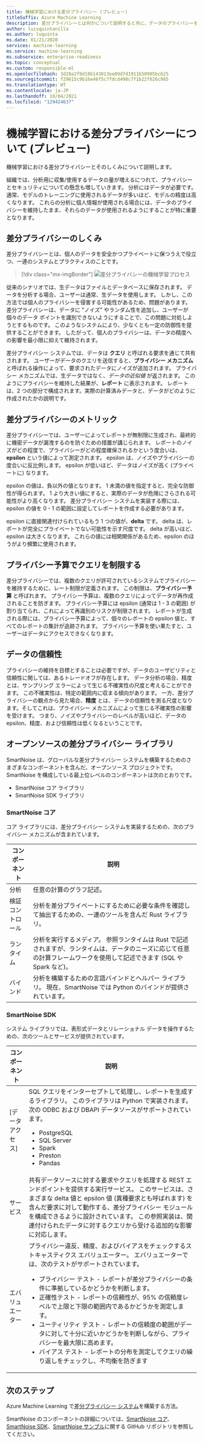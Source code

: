```yaml
---
title: 機械学習における差分プライバシー (プレビュー)
titleSuffix: Azure Machine Learning
description: 差分プライバシーとは何かについて説明すると共に、データのプライバシーを維持する差分プライバシー システムを実装する方法について説明します。
author: luisquintanilla
ms.author: luquinta
ms.date: 01/21/2020
services: machine-learning
ms.service: machine-learning
ms.subservice: enterprise-readiness
ms.topic: conceptual
ms.custom: responsible-ml
ms.openlocfilehash: 3d28a2f9d18b143013ee89d7d1911b50905bc625
ms.sourcegitcommit: f29615c9b16e46f5c7fdcd498c7f1b22f626c985
ms.translationtype: HT
ms.contentlocale: ja-JP
ms.lasthandoff: 10/04/2021
ms.locfileid: "129424637"
---
```

# <a name="what-is-differential-privacy-in-machine-learning-preview"></a>機械学習における差分プライバシーについて (プレビュー)

機械学習における差分プライバシーとそのしくみについて説明します。

組織では、分析用に収集/使用するデータの量が増えるにつれて、プライバシーとセキュリティについての懸念も増していきます。 分析にはデータが必要です。 通常、モデルのトレーニングに使用されるデータが多いほど、モデルの精度は高くなります。 これらの分析に個人情報が使用される場合には、データのプライバシーを維持したまま、それらのデータが使用されるようにすることが特に重要となります。

## <a name="how-differential-privacy-works"></a>差分プライバシーのしくみ

差分プライバシーとは、個人のデータを安全かつプライベートに保つうえで役立つ、一連のシステムとプラクティスのことです。

> [!div class="mx-imgBorder"]
> ![差分プライバシーの機械学習プロセス](./media/concept-differential-privacy/differential-privacy-machine-learning.jpg)

従来のシナリオでは、生データはファイルとデータベースに保存されます。 データを分析する場合、ユーザーは通常、生データを使用します。 しかし、この方法では個人のプライバシーを侵害する可能性があるため、問題があります。 差分プライバシーは、データに "ノイズ" やランダム性を追加し、ユーザーが個々のデータ ポイントを識別できないようにすることで、この問題に対処しようとするものです。 このようなシステムにより、少なくとも一定の防御性を提供することができます。 したがって、個人のプライバシーは、データの精度への影響を最小限に抑えて維持されます。

差分プライバシー システムでは、データは **クエリ** と呼ばれる要求を通じて共有されます。 ユーザーがデータのクエリを送信すると、**プライバシー メカニズム** と呼ばれる操作によって、要求されたデータにノイズが追加されます。 プライバシー メカニズムでは、生データではなく、*データの近似値* が返されます。 このようにプライバシーを維持した結果が、**レポート** に表示されます。 レポートは、2 つの部分で構成されます。実際の計算済みデータと、データがどのように作成されたかの説明です。

## <a name="differential-privacy-metrics"></a>差分プライバシーのメトリック

差分プライバシーでは、ユーザーによってレポートが無制限に生成され、最終的に機密データが漏洩するのを防ぐための措置が講じられます。 レポートのノイズがどの程度で、プライバシーがどの程度確保されるかという度合いは、**epsilon** という値によって測定されます。 epsilon は、ノイズやプライバシーの度合いに反比例します。 epsilon が低いほど、データはノイズが高く (プライベートに) なります。

epsilon の値は、負以外の値となります。 1 未満の値を指定すると、完全な防御性が得られます。 1 より大きい値にすると、実際のデータが危険にさらされる可能性がより高くなります。 差分プライバシー システムを実装する際には、epsilon の値を 0 - 1 の範囲に設定してレポートを作成する必要があります。

epsilon に直接関連付けられているもう 1 つの値が、**delta** です。 delta は、レポートが完全にプライベートでない可能性を示す尺度です。 delta が高いほど、epsilon は大きくなります。 これらの値には相関関係があるため、epsilon のほうがより頻繁に使用されます。

## <a name="limit-queries-with-a-privacy-budget"></a>プライバシー予算でクエリを制限する

差分プライバシーでは、複数のクエリが許可されているシステムでプライバシーを維持するために、レート制限が定義されます。 この制限は、**プライバシー予算** と呼ばれます。 プライバシー予算は、複数のクエリによってデータが再作成されることを防ぎます。 プライバシー予算には epsilon (通常は 1 - 3 の範囲) が割り当てられ、これによって再識別のリスクが制限されます。 レポートが生成される際には、プライバシー予算によって、個々のレポートの epsilon 値と、すべてのレポートの集計が追跡されます。 プライバシー予算を使い果たすと、ユーザーはデータにアクセスできなくなります。 

## <a name="reliability-of-data"></a>データの信頼性

プライバシーの維持を目標とすることは必要ですが、データのユーザビリティと信頼性に関しては、あるトレードオフが存在します。 データ分析の場合、精度とは、サンプリング エラーによって生じる不確実性の尺度と考えることができます。 この不確実性は、特定の範囲内に収まる傾向があります。 一方、差分プライバシーの観点から見た場合、**精度** とは、データの信頼性を測る尺度となります。そしてこれは、プライバシー メカニズムによって生じる不確実性の影響を受けます。 つまり、ノイズやプライバシーのレベルが高いほど、データの epsilon、精度、および信頼性は低くなるということです。 

## <a name="open-source-differential-privacy-libraries"></a>オープンソースの差分プライバシー ライブラリ

SmartNoise は、グローバルな差分プライバシー システムを構築するためのさまざまなコンポーネントを含んだ、オープンソース プロジェクトです。 SmartNoise を構成している最上位レベルのコンポーネントは次のとおりです。

- SmartNoise コア ライブラリ
- SmartNoise SDK ライブラリ

### <a name="smartnoise-core"></a>SmartNoise コア

コア ライブラリには、差分プライバシー システムを実装するための、次のプライバシー メカニズムが含まれています。

|コンポーネント  |説明  |
|---------|---------|
|分析     | 任意の計算のグラフ記述。 |
|検証コントロール     | 分析を差分プライベートにするために必要な条件を確認して抽出するための、一連のツールを含んだ Rust ライブラリ。          |
|ランタイム     | 分析を実行するメディア。 参照ランタイムは Rust で記述されますが、ランタイムは、データのニーズに応じて任意の計算フレームワークを使用して記述できます (SQL や Spark など)。        |
|バインド     | 分析を構築するための言語バインドとヘルパー ライブラリ。 現在、SmartNoise では Python のバインドが提供されています。 |

### <a name="smartnoise-sdk"></a>SmartNoise SDK

システム ライブラリでは、表形式データとリレーショナル データを操作するための、次のツールとサービスが提供されています。

|コンポーネント  |説明  |
|---------|---------|
|[データ アクセス]     | SQL クエリをインターセプトして処理し、レポートを生成するライブラリ。 このライブラリは Python で実装されます。次の ODBC および DBAPI データソースがサポートされています。<ul><li>PostgreSQL</li><li>SQL Server</li><li>Spark</li><li>Preston</li><li>Pandas</li></ul>|
|サービス     | 共有データソースに対する要求やクエリを処理する REST エンドポイントを提供する実行サービス。 このサービスは、さまざまな delta 値と epsilon 値 (異種要求とも呼ばれます) を含んだ要求に対して動作する、差分プライバシー モジュールを構成できるように設計されています。 この参照実装は、関連付けられたデータに対するクエリから受ける追加的な影響に対応します。 |
|エバリュエーター     | プライバシー違反、精度、およびバイアスをチェックするストキャスティクス エバリュエーター。 エバリュエーターでは、次のテストがサポートされています。 <ul><li>プライバシー テスト - レポートが差分プライバシーの条件に準拠しているかどうかを判断します。</li><li>正確性テスト - レポートの信頼性が、95% の信頼度レベルで上限と下限の範囲内であるかどうかを測定します。</li><li>ユーティリティ テスト - レポートの信頼度の範囲がデータに対して十分に近いかどうかを判断しながら、プライバシーを最大限に高めます。</li><li>バイアス テスト - レポートの分布を測定してクエリの繰り返しをチェックし、不均衡を防ぎます</li></ul> |

## <a name="next-steps"></a>次のステップ

Azure Machine Learning で[差分プライバシー システム](how-to-differential-privacy.md)を構築する方法。

SmartNoise のコンポーネントの詳細については、[SmartNoise コア](https://github.com/opendifferentialprivacy/smartnoise-core)、[SmartNoise SDK](https://github.com/opendifferentialprivacy/smartnoise-sdk)、[SmartNoise サンプル](https://github.com/opendifferentialprivacy/smartnoise-samples)に関する GitHub リポジトリを参照してください。